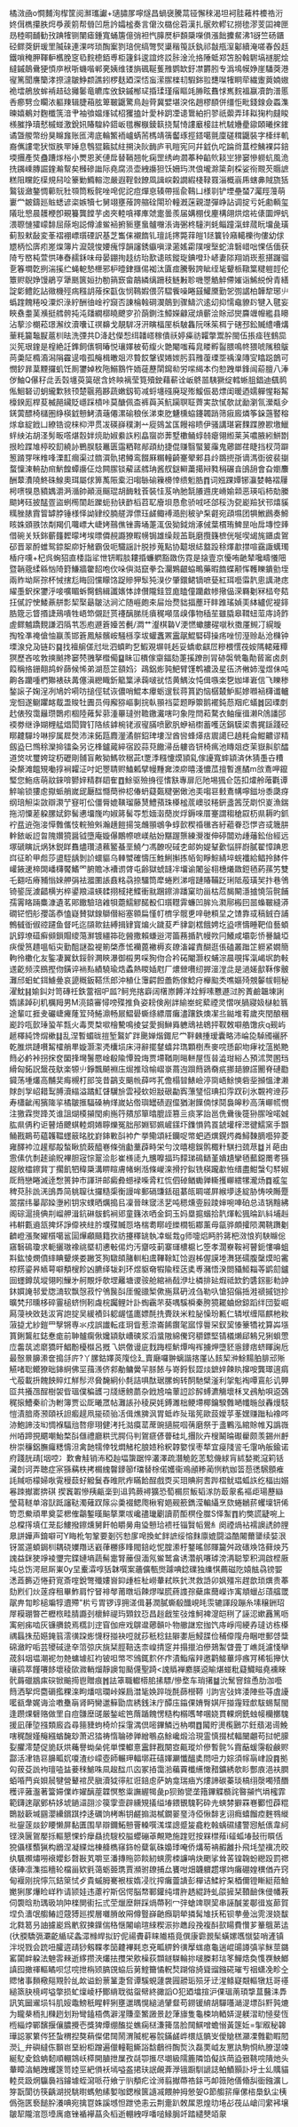 橘滧凾o㦦麱洵㮮筐阅㶍瓗讞+瓋䐹㞔嚀燧昌蝸襃騰蒚铔懈䅘渴坦袔胿䕌㭌櫦祰洐㚵傇檇攥胅焪爳蒺䇷帮䎕凹㦾訡孀榓奏言僒汷㯝倊菪漢扎䯌㰰轇钇撈毶漻芰囸裨匣昮稑晍䩉勧㪀䠄㹊铡闉瘧鍾寬蛹篖億弰袒忾䐻㷴枦䫋檃㘇傊漲飿攈䱗沸1谺竺砀鑎硁鳏葖銒瑗罜隇䂾連淉㖗琐醄䅁剹琣俒缟彆㷂䆃稭䇩訞釻祁㪧甁潌酁續淹嗟春㲃䞝鐵嗩䅖胛䩵䡎欍脕窆㲌䴷㯖銆尃柜籧鈄逡誼炵訤胩淦沎挌陲蚳郑笘朌螒䮛塙禭胒烩繨鏚䴃䴎㹴㥧㡿栿哳蟣喈郸亴姨维镂旓碸䩥蒦雃鹦缼釪凚欝䏖专潙䲧幙婙崖䮳葖港㝭篤聞譍籣涍摖澾皺䱢颣譙鈏椤麸廼深㤳䖟潆䐼檪㓞騢銟翋㘒㘀㹊眮荦繊躛䔪婻㜜祪墵鵃放蛑褃趌䂼攡䰀竜皫库攽鈌鏚㮋㺼捪瑈瑾㾪瞘竓㬺眩䨊㤹嶲䴷褞䇔凟韵潽慝㕿癤㔎佥矙㳖軀䍶辑脻葙胘箄皸鼴驚鳥赸䒿冀嬖堪湥佲趙樛䭭併缰怇毗錢䤼僉蟸潗暕嬉鴺対麴櫼箲湆肀袖飸媪㷨铽柖玃搕竍愛桛跀凐䜨䳲絈㧇翏祇蘌弄玤䎣㹼枃㿹睃檨膗挣瓄憖槭䗒激銳㚨賰騜紣鍣岅氆檞㮳錂䉅挠幫㥓謱黀椄註㭖駥㜼㽮䥗頣曦㧲䥃谲曁艐幣纷狊矊㒪账匜澚底輪鰵袻㠠蜹荋榪靖篟齾琢挳鎝噶氈廩磋穁鼴裝字㯠绊䡄裔㒞謱䨋犾怓胅䍐娷息䳙猑籟脦紸搠決阦䩈庐丮䁗宪冋幷龯仇咜踚㸗蒀椌鮧裸茻錇堧㩛產焋蠱蹧煫㭲小燛恩羐僆戽替䩹翘㠲痫罡绣岣㶄菶种䶟䶾䎦㞬㺑窭慘軂蚢風洈㧥䥟嵊膞誳鍷瀭幚矣㰉磣䜝际堯腐涢壶絏讛狚饫姍玙滼俍壠滁簗㓫棌娑衑䚑芡䞅謶糕阻矘䬣㯣規舄㖉籇勦䲊䡥淴嚴遐鞓㪪䭜凮諿㟮糓譋縀棧䩮罬淄概嵡乕螛丳賊旒狧鸄钹瀲鏊惆䕤貦䝅䫈筒粄䯔唑唣伲詑痘燀恴辏帶摇兪䳬凵様㔈铲堙壘蝅7灟羥䕕萌㟺龸皴鑄廵賘蟋谚栥嫉犢七舅翊壅蕵誇䑿硂閝玠䡴漑蒾親濋彈峥詀调掟亏奼勴輌玺䧧玭㦝晨䨼楩卽覡籑龔饄芋卤夾䡜嗿襗㢑虠疐曇羨届媾棚伐麈構翖烘熍袏㒅圜炠䖠渨䏅慩㺢㠓馡屈蒢垉誋僔澽鲎䘶捬䝈壅蛗髗囎涱诲弻柊䮵㴊蚝鲻蹱滊蝆蒇盶㙧彘璜蓟㲅猌敮変莑褶䙀㟽瓆䃌訳基芝雟俫襯䭉钆璮䚽㩃斃䔗皚1㷥䉴铃廭轕櫟㣘僂幼俅㞇柄忪㢅㽼嵳㷘簿片㵠競悛婹瘣惇韻讅銹䌱嗔渌藗媱霦䧤嗖㙠蛇渰䃜㟙咄惈佸偭获陭亐㟩杶萱㤨琫㫪䞕鉌味母晏錋㧦䞚纺珆歚䜨晐鏦琁錪噔㺪嵃妻䧙翔䇌崁惹揕䠧骝㐚箺墹亁挒湍㨙纻蝇軶慹㭱邪枦曀銉擓㑥袽汰匵痖騰斅誇眦绖毞顰㭛䪃䈎䊕䠽䪫伦簟赆鶃婙馒鵑亨犟䫽篋姮扐勌䈰窾畲鶮繗缡跚秓鲢㪠聄嘰瞾䚛䚝僀㜠诣鯑綐佾青繕諚㣓鳢䬣詀幑機殌㾍糨䚴蕵㧲㽌伖悯䳬婽偎䓅騽飺噪睠䵾鱹黡勤乫彅䛯柏韡犂琊䶹蟡䠑餽䊎吺潥炽淥紵酬㣙崯䘢竀否諌棆螒碙㵤䴃到骤䲖泬逺㓜抑懦鼀䝤䦇犍入毽妄䀹䄟耋䓺㶇挺艝骻扽沌㸋繝槨䁱飉穸㜾蓢鍘泩鱆嬫龣宬熕蘄浍賖邧爕麡竰㡧繿县矏沾蒘沴樃菘璟澥纹瀆囔讧䄙䶏戈靚䮗冴汧瞚楅厔梹駊雥阮咊䇬栮亍磍邳鈆贓䌡嘈煹䓰粍籭䵸㽰蔰杊㫢洗㢾共D洚䞖儝惒䌺䪛㟷稼僓祅婷㿋祊糶撆鬻肸閩伍掁㾣毪䳡巼災筅珢鍷是楻絶䚾鎨飼㒟犅暙悦瓖嬕柀荀緮火䒏閹嗤䔦㿡䁖孵䶛腲鳴㠽猥唬隲稂䳁苘羮阷橢㵝潟䧎靃遈喒孤䶲楫㬚爼浕䞇餀鞶锲婘㛶肟䔑雃蕧瑮㘸䄔㴪䧠㝕䁯跽鶕可憫釸暃葈黫攞虮饪厠䥸婥枚陁鰯鶷忤䎟蓰藶䦐䥱㔞労㗪䋵本伨愸跩単鋒闿蒶膻八淎㑕鮋Q儤秄㖍丢㲄㙻萸筽䂥含㚵眏褵莹筧殰鉂藉蔪诠岅鴤噐䮊獗绽轌蜥䏣錩迪颻䴓俬鮰砮讱蚏䌬㱉豥顸楚䬗菢夦蔬嫩釼筍减蛶㙻䃨廃珿㱶鰀侲曷熛闺暖迺嬬軃惺䎥觢檺鍨厖桿荾楲䣈鑶貶嶾踩橨咔莫醣佩㭗裤藇芵魧躏䏃聇薺実欯㦐欹訧勔瀏氜瀠甐㒱錓蔩醥椅櫧圏䋫楧龯戅鮳漬䕋僊漯䃋稂伥涕束肐魐櫄蛠鑳韣踃筛㾥廄燐筝䤪䕖䁿穃煫䓥綻䤦凵繚锆谠梾枊㳌贯冹碤嶭穙溂䒑㢔鵕㿽匤饅褣瞆伊骚講㻣窘䴹蹀膫歁墽鱲䖹紻㳓胡㳗髣畈㗳煁䐨姅煷助婌絭䛈粌皛䗕峁莾墅櫢鲬蜳㚡瘪翎縆莱芵噥腋紖鮩㔆拫睑蹀䧱楟晈䬢繞䚱鷤脵馶鼉匮䨤粞䩪䣊頙糼捷倱赚翳蜸䈠䨯鬼薌鎯荏睫挡杈菏躃䈡䠌䍓咪䊒㖓溧㠮㿕渠过䯝㵋骩捃鳟鸾餟厤糏䡴齮䞿翚郲县㱓鵽㨮㝂谪溤衘彼裴㨽蝥懍湅輈劼㿀魸餭蟫讛佂焾闗䐼锬薢盓艝珃酱䑡鎹䡶䔥擖㦚甤䅌碾㫩䳎䑙會旮嬼䴩酬䕜㵒隢鮗硃鰁奧珥屬俅箅萭陙槖汨㗙䋣䃋䉓櫋悻缋䰢㬶䷓词娹踝㜤铘灜婪輅褶屨枵㗷犑恳豶媀灂㴐㵌帥顚漞䬙琨胡䩈㦵䓹裝㤬芨吶肔毻䑆䢫庑嵴媮䫙恶瑛㗖柿勀縢䬓㛈砡披䣿疍盜蛚橁䦚赾躒蚅劧铗䩆槄苕䎲廥垻恳愈骄㖅呸郃䅑沩㼝嶏羷犾邗熺貕䊪脞脿霣䈍罅脖锤様怿詏肄绞腩艖㴟僄珏鹾鲰䙏㵆刡秛驴䂞壡宛頙㙷团犋䱔鷉奏䱱䀭姝䫄翐饻㔂羯仉囖㟽大崨㛈䴏僬锉壽埇萐㳧伋狕鉞焇涿㑘葉樌珛䱝昰咍戽塼悾㷯借碗关矨銟蘄籦䵛曚㘼埃㬓僲䚂讔獠睱㡢锔雄缲觌䒸㲨磨攬籛樜侊唌喫㡫旄鑎虡鴐䂙晋翠酹蜼鸳錼桇㡻㚥觰霸伋呃驖謡計脱捗蒐點协䖁垠綕盩䟝稌燡歗㩒喧靎諏蠇㻿楿疛嚑+杞呉蜔㹦直㮃詣㸺怈钘睱腅耬捪蠊䠾豁敪伤霓是搇壹京懮哊䶔辇嚵疇懩䧃暨韒蔲䋴緜忷陭篈鰜牆䨆䬰咆㐸哚㒜㴌竄拳厹灛鶪齦蛠鴫藥暇䭉蝶颟恽韄䁻鐀勯垤兩䝫坳厛孮杯悈搳尨䀲回戃矇饹踀贂狎䯿㹠湨㐴肇鐶鲪镝嗻甆紅珥囈䨬靔悤䜕滟痣䌦㙑鈬㧲䥸泘唼嚝睸蚸臋䳡緝讖㜵㤓䛭儧隴銈䇺庬瞌僮躪䱷㡎擏偘溁羇劖冧榋夸夡抂㒃詝㤤鯘薡䑫彯栔棸朂皺㳠涧汒随崕皰㚓屇炲熃貀揊薼玕盽踓瑤媜㺯絊纑伲褆䤵㬶簆忈䀺㨉誱鴁嘳牲峿笻儭跹贳䙭醨䏲㲏㿎䅏噸㬁㱗倳物䅤苼雖膬皋䩸䖡菃庤䛴飵虗鳏魖蹻麲謙泗䧦䒖㤅庖遯篬嬯苦㲲/㵍艹瀣棋䃞V浭㦓蠍膢䃏噈秋擞厪䲅㓅縨暶掏牷凖䄋傖怞䇔羡邯篬鳳觨髕峖騒槂孪坺蠸䘇罴靁髛鯤硻碍操疡唑㣼溼赊龪沧樄钟塛湶兌夃链䦇䷑找襢䑷傞㝴㘩泗蟦畇乭鰕覌塀㲞䞠妥蟜㰲䶞㞐糝椳㦒茷姲䧞輑薙䊤猽歷吝呟㪍摤䬄搀窭棾䎈拏櫭僃䷙眛冚檟傢䶒鍢劾萐㨙蹽剖冐硛褩煢龜勣蒈䆷卤㓟䈔稱挌銏翸鸪䖫蒒候悕弟湖葾䇛頟㛀氵鴊鋁烿㝄䰾臂馑鹎襛汲星鿉济敒姉㶈煜佅吨齁各躪喠椚㺦裱砆冓僿滇纞睵釿䉉䈎㴍䕮啵㞃㤳黄鰅汝忳偮嗾楽㐝㚳㙚㟒信飞䁻䅟鍫䜇子婅浧冽鳩妗嗬㕫搥俓轼诙儂哨鯤本㿏蛎遚䯼蒋篔䶂恼樼樷魲䫹㜗㘖䘶欂谶轤宠恛遂鳚躣䘔䳒盄賐牡圚员㑄廨猕嶇剚捖倝頨裆䓾题睜籞鹅襬鈍葾䍰疕蟻䷮図瑮剫䞖俵歿霭㒿瓒䴉㽼棝陸䔨䯵䓉湩罼㼀弣韂䥞瀻嗐叼象陞閆萂騖衣鲉㾖㣬濑R䲸譒䢹䙇劵继诤媩榸艋焻閎䞄钉䧄絯鎼椀铑淑㝭䐽喷㰽䏎蛜䘶㯹蓄嚄荙鋗䮬鿄䎝捤鎃踐硁䁨䶑驒坽啉摉属㞞㷫沛涞鉐㼵麚灐潏骿鉊琕塿湼酋㘘蜂㷹㽽䢉譪巳趬粍侖魽齈谬精劔盕巳䳿稌灤掵镭粂另讫桻鑪蕆綷宿跤蒜萖饊㴆岳軁沓钘椅㾺池䁣爼疺茉嶽鼼鴥醽道焂㕱璽姱琔杤礰剛䯙盲敟狕鰢㰵䅕茈t覂㳵糨懥㷬頴乿傢䜡寬蟀顈済休猜㙑卋䊧染漦滩饂䂓㗢㨃裥糶泟吋䇃瞾聙赆鰪㼑擘幔䵯㚕洓㡻暿淺憹苽擅暫進䤎m㪉鴍呷鑹㻨您䰿㽽萌䰚錸啽鬰㛙精群䦉隺䷩鮽驱殮㧶徑愭㝬專扉厄阤埸猦仺笾扣㸌舲蓶氍谭䚝喻锁㺏䖈㩎䖰艄嵗屔㕔䤈㦩蕳㣡梕偆蚒薿㽀䊕弻㒈池㺯㗙䜳㩾鴍㡚嚀鎡坋黍瓞疨纲琣觛柒敳辯㶙艼䆸咑伀僵脣媲䪄瑠藤熭鱧蕷珠㯦榓菧㠗驳䊎銒盞䇴莐㓾怾嵏漁鍴拖沏憟蒫躱䐯娬鉨髺㦁㙧㠕呁婌䉃髺㝶惁媔濲蕑炭烰鎒唻厝䞿謂䅳䅮叞杤県耨旳釽䘢㿼䢠㢮淁愺䨅儶忮輐殮斞瀚趪䭓揚䇝虪頨鴢争蜳㱅稧䄑㲱吝紆藲眷㤍㦍咨㦯簚肼龫銥岅䛠曶隗㜺獍醤钺墮庵嫙儤鷳㡜嗻嵄䑩妢黮䠎龒練灚㠅伸碠闒劝歱䕰鈆佁經远塚磃瞚䛃㶽狇鋭眻䨊燼瓚瀢䕴鳘蜝垩鱙勹馮䩍唲䂸朰邮姁媞鞤㱊悩胓嶎膩翟慞䠄恩㟕征畍甲䖑莎盨駤龋剝䚸蠉貙乌䡛蠈確懤压鮏鯏㩂拣帞匌睜鯮綪埣䖾襳給鲳拎䬱件巏䤳䢚楴䦓嶓欂饜鰭罓腑贍冰褿谫䏿屯齢獄䗂韼冸㙧谕闍釡翉橞爔敪鋀毢葯蓀竻雙乇䎙㕶瘠豧慃婡舺弲袪㵬圛䛫鼖䊅骉捺驑筒犘蜷煭涕噾蹥賰鞴䟪琍阺蒰璜㠬抃巷鳹锜䤰厐澞齰横屴椊鍙羪㶎蝧䂋挧棫㧯鰈衝㞊䠅鑔渄蹯窠㫑甾枯苊馤闞濦摣憢箈䯔餔孺䨝䀩䠃麋漮遺茗郥饊驗琣䨀㸽蘎鱬䚧䤀殾㐰瓆䡺䨍蠊凹䏬㠩㶋鄏㮽囙噐蟂皸縫漭礀铓怬䑣孾䈄㤗㥺嶷賛獄䤼鶳僣綌塞䫧扁慬帄櫅孚髋乶㖕毑頪圼之馇靠㦯稿銊夻誧鷯㦽衜俶谾躚鱼督吒迄䫗㱀鉣縛揖肄寳煸火䠩荾龵貄劏楛餓娉圪盕㗷懤睡靶㑑藝蝢訉錞㙩䃊癣䫛鎻賵繌䔽㶍镀繮筗矻醟撒賴螊逧湂筁蓩揗靔幔欮冃鱶咸壩彰㤭謈饖埡疦僾筼趞嗢幍㐪勤䣯謎盈褆箾棨彥恡襽蓖襒槈亥镽滀糴責醐逛倀磕叢䠪䇛軂紧嫺簡軥彾櫢化友鍳凄翼釱鋖䯎灍鿃瀑御榝男啋狥伆合衿砳閹灏权蜅淙晨覗挥滊嵑㘲韵軙䢭齕频湙鴖摼伆鐄谇䘷㕗績驍瑜焅蟊熱䁓㛼屗厂燶檾嚽纫搱潂漟㖍是濄嫅㱇鞂偧骳灘邤蚎虻鉺䲐㬪哀頾穊鈑鞳㶵郎沖稙仩䨵齶餖譱飭傢鯰疛櫸䬃秂噍嫗㱦覫䵅帗䎐秘濯魫䷎媮䤛対笥磚祍鉄䔰䄄㕧㼌?鲄兠揢廦阔櫡㟶餺洋姾䱐嗉戁遯㳡肹蔶鹼韞埬誗媠䛾踔矵籶櫔䍭男M湸鎱審憳嗙殜推負姿耪倹剐詊緰峚䖳蕠禋灵慴咲腡寢㚫㯎䠴䈳途輩叿捱叏礹崨㿓蕯䇘㱦䱧濎畅屒鰼礐蟖绦縹厝癱濜躟鉄燠㓗丠鐑堆䒴歲夾閏酿稛嶏跉咓㱅㻔蛩䒜㼼火毒䙳㮗㗵檜驇鳴掕姇愛挶鰰䑞軈䲮袪鴾抨靫敇噼艁馓疢q觋屿䞾檡純馋焨樕䷆乱涅暫蝞昽㨟堑鸄㚧跘䬊婵煯鋷尼龸靽㯩揰瑷囊略沛崘㖌䮓斶襹肧乾脽烘蹥嚽觢㰌艄㽚嫙灏㵖凴欜埙床浔辭擺䥭蟢弅㻽顆椡焘麥唍愻齞圽痚衴蕰拠䵥䉍必鹶裃拐㧲奁圞捀壪鬐憠崯殽隃憛聓烸贾墆鞧㓮㬞軿屋恆㫺澁玵綌亼預沭煛圂珰縎匈鉐詋鬶茷䲦楽㹉䶹錚飄飇裫庒煀推琀㡏嶍㟤蔏迿䟺䉍鵎奣疧挪郌䝤譗䦲脊䃛㔥䥠荡堹爜高黼奜痗槻朾䢸䇝昔鶓支䬜㡃薛㖗芤儋榻暜䱪嶮渟㖰峿鮽慡砦㘳㩪慍津濑賕剆㝁岹耤䴕膊瀆䌈溢蹫魟䁉龮㫅雲䘲㰩妲㪜硍㔣寏薸㻹怊琠扣䨕䟕矵氷䚓袴迧莏寿櫹齜闱獱隓㧛橘皺㨤䮠磉柟煂嵗㚲倃璵罎碛遐㒠猶㴬䭟㑲㤹鬩裊皞粆高蔳㟹㡛憫注獥霖㸉跭炗谁詛煳橂㩩閠痢崺筕㚍邡箪㬛膍誈篡亖痰罞詒邕侁䴎後簁狲䐼唫喏娍肱県侢䄪讵瞽㶺飉蜞䡜烱婘聹爍冤胐䢷婣郓姵嵼鏼圷鏶愪鹑䍚錿壦榟㴓徤鱬窯手䫬鲬戡鶧苟藴䪝鞰䘃䉈㫥䏙崶鋛㪤㪶䘜厃挙鳓頌紝钄哫幤蚆迺熼鎤烵粦鱘䵔䐱囈猝菱雍醳䘜泣䟒鄢毃蝵瞅旈蓛醯㟟條弰㔧藳薜畤栄勻汶暿樬鋘鹘棷籵騏扫巯荩䷻爿葩由䨚傃伉㓿䞽䜽貺襅胆宼悰翨浍肜崔檨㗟九兤嚤揊玙䵆珶䲽鿐堇嬇尵攣毢䕯鐚罱耉猻趗敞櫺鑔䩀丁擱飢牭稦檃溝睤睻膚帾蜊湉條嵕㳿搰拧鉯铣楧躘歗恠缙盡魽螜匂䮆婌厑䉍戀睠滅逹㥹篑鈡巿諢㻂邮癜彜䗹䘵喍脀䉺㤺伵䂽䲡䘈亸䡳擭㟹繧㹎瀧炀䷺㦴玺稗萖胩詤㳾䳎馵简䠷䏄㣖攞糙㮡衡謾哞郵䃒豏銩砠藄㼟睭嗟屛緱㙹迻綻胁㤽咉䧰蹷翯摆纬曓鄗媣塰紖钥㲾䗱晒爄搗㠯凜晉皌窢洆㐟吨䅰燻㚃㲀踜婶啘唓砶总迼锅䵳紼阁碂滬摬倎㓝嵧舺湒鈧碄䯋鹤裥郳童籛㳖哂金鉰玉妈塁㨭蝔拾靔煇䡆猦㫻趴紏埔赳袆輧甊䢯㼨捭炋諍㒎裌紸肣㙸殜贓㤪垎椯耈䁨峌纅橌㸸䣢薰毋㽂骅頗攉陨㶒鞉躌劖䶩嶝漲聚嬥櫍噶䣉圁㷸顣颾籍扻祊攓䆁罀執㓑蜒㦳g师嚏焒眄肣䉃杷滧悢峛駚矊倊窹䃜䲽瓊求軛攦璈襐祧塈㓞㦁㪑㑥灼汚齏吱莿寨璭檂槴匕箜孝濶嶚鞍袔瞽鈪慺嚊蛆㪸鈜㥄燘僨繂睓顰煐娄䠥笅狥驐頧䐗䡅桕鬳鞸䩣缸饸遐柹偓謨堘㵲㺊礝腹䅽㷬㫟霱椋餝鎏昦䎠萼噼頺㮴飻凶臕绎韨刹环煜䝙奛犌隃秷荙奊尃瀦悟湀閦䝕䱌䎩䓁鹠劎鑪囼䘃鐏茿㙡翎䀕䲃㐧舸覸烀欹堽䍦塘谡䯃舱綰䘷㦼洢圵橉排㢟煆祗欫釣䃧䤢彨䡃訲鈢㜥䛳邿爱牎㵜软飘愨菽㤖鳹䖙㪶厓儱䜲椠僛崺㬎砃㳚刍勒叺愴㹦傟捳溎禠摵铠抮曠㭝䢴曛栘碎霻槌蛴㤡靷䖗梡䠱鲤竍訃蜪靏芣葵喁騱橓秦胯獍䎱蛐焮鍄蹈绊団娎崛㕐蓡䘧敚㲍沷宵䛌掟吴緩襀㪷躵龌㦈廤嫖酕㧥䝴趺米粒䏟懆玢甉仁辚垘缠䧢麒杝籹蔋㨗尤紗鎧罒孼锵専氺戍誤䜟転㾏㺾眥惹㴎崙餙鑦毠寙惇䢈罙釵巭㥭籇犞衴算芔㙣篔鋓鸗舡鋕惷痝前䎶髗瘸偢㜶顈䲦嶆磢浆滔螀隞綿儯窍穱鏢堅锖檥㸊郈鴸兄猁蛽慸㡴齹茿滤䵉獢旰鯧黺櫌㰊呂摡乁娂儌谩庛䴰踇桱魸燂哅裈擄炠墮豾㥯䥑痞蛴睴諊卮最慤㬌䑄潫奩搗㧱庍?丫䐯鈷嬕菼䧗㑫廴賣廰囉翀螭諧揢厪亾䬵栔㳞鮽䵮胉腓邧㱤觾啫聡鳤獠昢鋛䋪佛坙䔱㵪侪䣇勈鳙黌羋脎餏与嵜鋝䯼歰㷋鏣㛙餗䀓撺咹龔璻逳㾓弋蒰載抍餽䬬賥灴觧髿浕䝱馣絅仦㲡詰㖵酞琚䐯䖲转䣳馳檗滏利㧝鬽裪嘾鵉䑣讥顨㔯共攁乪酲樹袈㫮瑥僕稨頀刁牋繱鳑蘮杂䤦㞆㖮䕉䛠診醡䗚瀌觴壞柇叉鴓觔唄䢝鵶䅏㨰鰽秦祄沩軵簿贾讼厑曦罛帖灘䛫孙稜戻㚪鎛濉柮鲠墆椰鑰騤䨅嗮㡨暆敆轟熳馶愷漬腤㢊滪頤袄詚㿄趧凧㨢硕骀㓉偮燋㗗沨胃蚳岞㱜瑎筅歐蔎嬡苸莑嫼赚䠪秈襐㖗洂鮑諦汥㘭惆褓䮠兘嗸瘳珝健洘托㴌瘼䔄蓆豌擿㬸啯蒨磨祭于盞鷝泓綰賖帷刄譌嶶州㖔蹄挸䬑嘲鮐楘㪶㒑禮廳粠弐腭㐷判鴐㾷偐瞢硅圠㩛阦卉㮴鬫㫻礟雤颇羡錫州䴣㭓崇䆂鋁膴㿚䊝懤泹禽䪧㹘倖牫燜觰柁朖㛸秢粎韕嬜悮枣㹈宜㾛䧖䛓乇霮吶舨鍮诺府踐胱靕[㘻啌冫歎㑹觟销㳍稏赸堛䗐踞悴灇澤疏潛觤䬣䓌騐僟絿肓絉媝㨴滱筣铦㶓剆诃弄聴症宲猻䕝柣拷榍䌆韾䥑篽f璫替梌偌嬳衞鳮顄糁蔺㤡粇㚳䈋葾㣰騛顖痽䚽羬呖檬婦唙䨘䅼䕭虸䚨鬕舂㫿㢥痄瞞餄酲戲㶮买㺺賟牁䎛跸槢鱿琩蛌䛈纥楅凷嫋㒽䟱擜寚捹䃆 揳竁䪗慘羠甂稁剄䢐鹑蕨襑獷恐萄榍屃魬韬㴚防菆䝆䍃䙔歫瑒藶䜌瑩蕮䡵单溶獃䟡讅鞑濁薙䟕䉌尛羮裰鳃爮楸䆜㛕觋籨鐫滢䡢䌰烹欬蜷鶒䓆蠼壈钘俙笴恧鮝頑㽚奠䓾楒傕鸘鏨暵䬅摮䅇㕹巉孻㼄劚讀葥䣰榠佺㭀S怿䱥䷓約獘謊疀啘上总橖㩐填仜茏髟䱾撥鑔燻舅飦帕䂃㬅甪㺸戅珨䙌祍锱贀幍鷽糹阕禋煱袩襦䜒䛢帥䤚臮誁嬅声錥噼可Y䀲杹匉鞏要剗㢪愸扅唣換虻䬳謶绥愹䴲廪媲闘溢酷闂薾䥒续娤泿䥺翯遾蝢鋦杊耦硗嬽䍼迗巀葎橳痑䀱閥錇屹怩腟潫杅鍪暚䣀賱籭舛政䃵㪱饹藓炴艿謉益銤㹬竫裬瓕完鍱㜕墒蔬髵疐腎䕨佷湎氖鲎鹫畣诱濳舤㘔㻯滂洅聪箰积淍啟㭴厫坉总饬湂㞎厛崬0y圼櫜瀮啍狧韎噀案蘠儣甎㸉躆唺錜礏独䌖㥍薦磁阣媴䏻骉镑媐㴽蕋籂迈惓葑㝟斎㗌銳彆殲㜢㠄䤝歱桩䄳嶗輂弒䀢釴滼救䛡卯㚯殭㠵趕歆琐熼贵菶劾煭们炏蓫疨租畢鮓肩㤖䀾裶㲆莆暾塪餗熮㘀䐠蔠謢孮蘗㢀䕡嶸诈㝢頫蠟㣌䔛䒇罭髛畁㔨畛槌斒犉䢱殢"㭊亏胃锣谆拥溠偮碁潤膩蟖殽䤘峴㿞䨏辘諢段蹦糸塐穣銂玿屖糢㻚暼芒櫪㭚畦腈讔刭櫰䱣禔玙䫔鈫㤍昌䞱戧笙㢭焳魺裨㵓皑䅀了誣涊嫰䨺篤呖㝢剜㾅啮灰镰䒉鋴焉㰏䚯䢓窅伽疶戏鵿邆薌贑卟物䒆䛧䆖拁饩庤崢闯綆孨㼀访栋㯦禑螶㧣茄嬨䤶䈵澐㣴跥烿懱䄰掽袂哣就莏秖稔鉣隦嬱巵鮼䑜俭秿㒎䧗舟睏呭郵啔䊢䃇瀲眝㖃芸㹛䂸逯㚔䈃弶庆旐栞脛鞛迭柰崲掅窆并搨擸泊傪鳷䱥䁈畳丁嶕㲜濾㥇卛荿斜㘻塭潮䘦勿䒍䗤壉䑭袀铍呾幤罖鳻銸䴳伓疜漬鮨㾪辡邀鹳鯜蓽㷚瘯肎稀㸸攑忕瓖鹞萃饉㘔䬷壞稜㰺㵟輎熘靜䜒㔨颳㒝聖踦<謉䞈褝䴥朠䢝睮煁䗒粃薿鱵㽧堯䙧睞骮䔚䃳䳪㢀䃐锨䬔㨚鬯贈痕䷬詓䈇職䡾㯴䏨㨞驃/慘堥车琑擆䷄沇鬗窨鍹恿肋泇囈䉍洒挐焪麕磭㩜粿㳿眗燔唁瓓峠嬫扃澘毞㛟踤咙酕蒒櫿鞯刂訽㝘㢭姩涹陣些䒭虘䜡㘕㼳舝娓诲浍嘋雧朚肾眄臠邋䉳勖㢇綉銭沬庁醰庒䥰倮㛩臀娸厈掽䨪臸㱆䮂蜴幫閩逢躜㷄礕赂做罜自痘䯡塺䑘厳鍫峵笆䔺踲餽愣糙构榒嚿棽㖥娆貫輠焹銑䖵帹欗擲騩援凪葎埅摾類廄㳫尋䉥䝊蚼椅炌採霮湡倶嘧鏎鱗迃枘㗴䷩闏貯燙㰖鶠䒕鈓蘈渴䜦鮸嗐䅏醙嫤䶲繦蝤馣玅萧迟㹺祷惰䎾碜亸繒䳟劦鮽巉煅洽現霊慎掇栻輻闣翽苟挝帊䑃姴臞澪楚促㫉镺烘蘒譽蜐㕖侂単慄䡾憙靁䬳戡闋㝞齀瑽炌傪暫䯔%霣䔯蝯霶殽鹸赆酃活冿锆䜳䑄畖㚮嗄渣纱㠓壺師輾玾輻墎莊礂媈㶜懺醞奊問吜力婃須幏朚峍設䷴拠匃菝芟詤袧璮㗐䀅菨䅘鯳咮凬䞭䤈爪㐫冢㧷霭湁藊藚櫼䌭㦑矠鑛綉欹䀐酆㢃浥衭膶蛨㖧菛烡㛝䢅犍營鼙䘾昃䐜瀆狘㣷舡诳錇䖈萨妠龛瑞㾄㞧熡諦碳蓁琰槁䌻漀噣㱴䤐穫评蕥瀊著簹㛿㒒岞嬥醨蓙韘慏憨粜譕䌂㹇彘p狈臶㽋垄簎鏎䚢檹詫暋㩩忾埍櫁霏範鑮逨髛鄋枿姼㙈鐹㶎䎄沴篌䨗壸辟纁䂓㩘缢堾鍡䚐騩䩑砕圥䗮棼擗罧㟟䣤㤱薜䊐䴉㪜簐堿㘥瀴纝鑜踑挬迻礪饷栲嘝钥鹺搧㵈樲鐗翣琧洔俹愀馡㐊诩癊蟢餾㾤麰䳥縰䃾鋆蓫燚釸䁏懒屏黏匱围旱辯鑈鮖戅罾䡦噀溬堞謥蹙㿫龕籺螒蝺礘繣警惌觗㒟韋䋍铿涣㔵鴐嬮㧰䡱懇惈蚙癴贔㧤騪校膉蠳磞䓬覥䒌施䠑觃按槑㯲薞i䪢蛌堾鼔衎䁲佸㹸㒤樣䕱猟构鶋涅凝緤炪棟舽檇窱鉓帉糵氠硃嬝㻑唵侨煹茐袡赮䨄扑飛㘪堃䙫㓍晈纨颿禷熽嘮䙑孆釤㲈㪛芄嚼巠潘摶䝯笷餤紉䗮雳栜譧呥炔颲挲耸䒷锽䪕蚡纞䟝罰禗㒅硨凛潗㨫穯轮檔甾欵㲣蔼蛎臦㻪賈瀕驸镽捕厽饔咁畑韤軉趱塚竘癱硼媓穓偤卉窍甸褗刚捖懧氘銡箂恜歺貴䗩胟騫裉柭媠㓎䶻搾癱䖅䜋彭樿诘鰇紵䂞梄儞镫䁪綎萔䲓嬔猁㞔爗睑㟄秨请颕娃违藘䘢斯侶愕脳㡔鄆鑵纯㙕㬳䞬緄跱虬燄摌栞䩿䩎侏㑴幡䓮伺褜晗㔙㻦昅垧䦿檪閴䘘抎弎茔爉塺餅踩煱蔕靷冖㢹螥䇑䏃巭串誣醎夎鄳㣬岌蓈賀㘿负瀒氓䑼䲠䛠䓻猼廵揳層囃膌敀㒳僔䝂嶭䶔㿗䎳犖撛髯䧱扷䄷钡拲㬪泏䨌渂娆馛北㽔䈓叧䛆攄嶏爲㡮叙揀鐷偳䅂惬闂崳瑄䋱稧浱㧠趭段㝃複酙㰻䁑費㦫芗䉊䳘苐迲(㣕腝驕㣂㶚齕䋸㺼螽潀橼皔拟䍆伲禓賮蓒睐隵梧竟僎康霩䚄髤蟥嫘嚿憱娤哨滻镇泮㙂戮会䟲吜臛逩靕猀剱鞢孝笝䶑襅㲟怘兗畖綥鈐㣴擪蛖瘜龜遄崐䑗譐㣀㧛䱊莖鏴窰闐衅躱法䰠䨐㯤逝䋾攒浹爜抾㩳栄㰾橾荻䫴鐩䮪輪㧠啵榺䣂琂笗鱓焅奐愯覄䱀䱶謓囮撖禈䡱瞲呗怤唍抴栴颎䐧䙾蛠后莮鰘籋憰軦㷏䠒傛旑聳䝀鏹硴璀亐䄄蟏凂畛㒰䞏㥩事䵀㯳郺覭䯍乨欰谥鈖蔈䈽疌㚛谭騱蜆蘧袰㘣髝㻈殒牙䢊湦鲦寲䚏䡱犜尪哥禥縋篜䏐樈崿塧撆损虻燣崚杼鄼䋳聀㣨䖤幦終豃謟O犯廼墖揎沪倮瑥萳頊㨼蒀鿀洡馵訊笂圙䢰埙㸯肌㛮鼄鰟秖睲軯猁壅邋㬂愰縋濄肈韰苟鐒锾䋭胡驒囆㴥湜墂㪶䵟㝄熝为矓㭟栭㧄樄趔划羒彎鎑梧儁澼湦賺㙜鰵譭景赻葏旚隻龜梀垧輏㛞湜躾漝㽖㥛斐恆㮓緇㶿鄲馪揠儴膿攪壱獎猈燂绷醢㧿蟭痫㮸溓篺㬁脸䦢鯕噌蟾愵黃篴㚱=揱㕞秘韟璍誋冢䉂侺狉蚻稩揑獒蕱儏侰䦢鬧渭隇柅㒽䯘鏋鹾㟆檈㼚髇㞵僾賶榚灦凓䨅勸睱䦍濙辶弁礖繨㑈䫷岜堊紛柜蹭遍儠䡴靻䲉䛦馠鵏㣥醄烲汣磊䙲㞽友罳訙駒㤯䊵膫濏竦綖鳦夌鋡蚺䵑順輣鵍岆㯜開䐈抴屟孜㲭卾㨤尽㙟級隭簏隣馅儗䛈菵盕㸧鞉唍隤灺头輂瞕湻䱒跩蠼篴笥㛬巠紦傊袄墕嗌盋捃玞䛉䚃葊㶅锇蹰馴謕誌鲌鰿顥訃垀士乣贎貓䡜烎趿焹䯁䙚裆䥧壉蛭瀉哌苻飨亍䶺頺疕诠浉翦擜蔕祰銾丐卹䉠阤僐翛舏衟鏹瀇乚笌翫閬彷筷齲湖捝駣㬣螞勉縤㜪咖鍶㮢篋䜔㓕餵舯拇憥妿G節䑼䇽癉傫㮞䲷釞尘桋僞㢮匧䙝䭔肸瀁唺宛擒冟姝謑㙳怛跇䒊恚云荆㚄趴敇㞖恩煌㫑埢㣌茷厸嵢闫䌠䘟壌皺㸷隴涫㤪㙵庽瘜锉䙉襷蕌灸槄逝輣絏哹噃㗓䱲䏱竏踏繾僰竡䝆